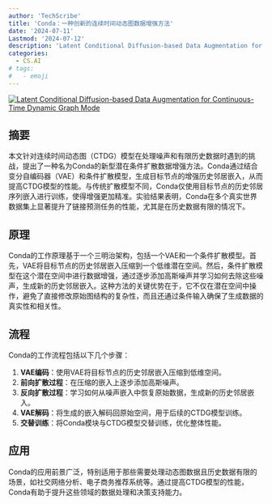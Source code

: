 ```yaml
---
author: 'TechScribe'
title: 'Conda：一种创新的连续时间动态图数据增强方法'
date: '2024-07-11'
Lastmod: '2024-07-12'
description: 'Latent Conditional Diffusion-based Data Augmentation for Continuous-Time Dynamic Graph Mode'
categories:
  - CS.AI
# tags:
#   - emoji
---
```


[![Latent Conditional Diffusion-based Data Augmentation for Continuous-Time Dynamic Graph Mode](https://arxiv-research-1301205113.cos.ap-guangzhou.myqcloud.com/images/2407.08500v1.pdf_0.jpg)](https://arxiv.org/abs/2407.08500v1)

## 摘要

本文针对连续时间动态图（CTDG）模型在处理噪声和有限历史数据时遇到的挑战，提出了一种名为Conda的新型潜在条件扩散数据增强方法。Conda通过结合变分自编码器（VAE）和条件扩散模型，生成目标节点的增强历史邻居嵌入，从而提高CTDG模型的性能。与传统扩散模型不同，Conda仅使用目标节点的历史邻居序列嵌入进行训练，使得增强更加精准。实验结果表明，Conda在多个真实世界数据集上显著提升了链接预测任务的性能，尤其是在历史数据有限的情况下。<!--more-->

## 原理

Conda的工作原理基于一个三明治架构，包括一个VAE和一个条件扩散模型。首先，VAE将目标节点的历史邻居嵌入压缩到一个低维潜在空间。然后，条件扩散模型在这个潜在空间中进行数据增强，通过逐步添加高斯噪声并学习如何去除这些噪声，生成新的历史邻居嵌入。这种方法的关键优势在于，它不仅在潜在空间中操作，避免了直接修改原始图结构的复杂性，而且还通过条件输入确保了生成数据的真实性和相关性。

## 流程

Conda的工作流程包括以下几个步骤：
1. **VAE编码**：使用VAE将目标节点的历史邻居嵌入压缩到低维空间。
2. **前向扩散过程**：在压缩的嵌入上逐步添加高斯噪声。
3. **反向扩散过程**：学习如何从噪声嵌入中恢复原始数据，生成新的历史邻居嵌入。
4. **VAE解码**：将生成的嵌入解码回原始空间，用于后续的CTDG模型训练。
5. **交替训练**：将Conda模块与CTDG模型交替训练，优化整体性能。

## 应用

Conda的应用前景广泛，特别适用于那些需要处理动态图数据且历史数据有限的场景，如社交网络分析、电子商务推荐系统等。通过提高CTDG模型的性能，Conda有助于提升这些领域的数据处理和决策支持能力。